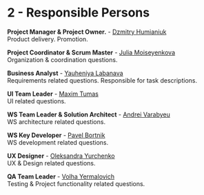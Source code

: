 # 2 - Responsible Persons

**Project Manager & Project Owner.** - [Dzmitry Humianiuk](https://telescope.epam.com/who/Dzmitry_Humianiuk)<br/>
Product delivery. Promotion.

**Project Coordinator & Scrum Master** - [Julia Moiseyenkova](https://telescope.epam.com/who/Julia_Moiseyenkova)<br/>
Organization & coordination questions.

**Business Analyst** - [Yauheniya Labanava](https://telescope.epam.com/who/Yauheniya_Labanava)<br/>
Requirements related questions. Responsible for task descriptions.

**UI Team Leader** - [Maxim Tumas](https://telescope.epam.com/who/Maxim_Tumas)<br/>
UI related questions.

**WS Team Leader & Solution Architect** - [Andrei Varabyeu](https://telescope.epam.com/who/Andrei_Varabyeu)<br/>
WS architecture related questions.

**WS Key Developer** - [Pavel Bortnik](https://telescope.epam.com/who/Pavel_Bortnik)<br/>
WS development related questions.

**UX Designer** - [Oleksandra Yurchenko](https://telescope.epam.com/who/Oleksandra_Yurchenko)<br/>
UX & Design related questions.

**QA Team Leader** - [Volha Yermalovich](https://telescope.epam.com/who/Volha_Yermalovich)<br/>
Testing & Project functionality related questions.
